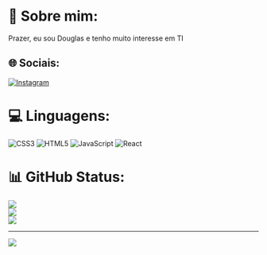 # 💫 Sobre mim:
Prazer, eu sou Douglas e tenho muito interesse em TI


## 🌐 Sociais:
[![Instagram](https://img.shields.io/badge/Instagram-%23E4405F.svg?logo=Instagram&logoColor=white)](https://instagram.com/doglassz) 

# 💻 Linguagens:
![CSS3](https://img.shields.io/badge/css3-%231572B6.svg?style=for-the-badge&logo=css3&logoColor=white) ![HTML5](https://img.shields.io/badge/html5-%23E34F26.svg?style=for-the-badge&logo=html5&logoColor=white) ![JavaScript](https://img.shields.io/badge/javascript-%23323330.svg?style=for-the-badge&logo=javascript&logoColor=%23F7DF1E) ![React](https://img.shields.io/badge/react-%2320232a.svg?style=for-the-badge&logo=react&logoColor=%2361DAFB)
# 📊 GitHub Status:
![](https://github-readme-stats.vercel.app/api?username=DDevCosta&theme=onedark&hide_border=false&include_all_commits=false&count_private=false)<br/>
![](https://github-readme-streak-stats.herokuapp.com/?user=DDevCosta&theme=onedark&hide_border=false)<br/>
![](https://github-readme-stats.vercel.app/api/top-langs/?username=DDevCosta&theme=onedark&hide_border=false&include_all_commits=false&count_private=false&layout=compact)

---
[![](https://visitcount.itsvg.in/api?id=DDevCosta&icon=0&color=0)](https://visitcount.itsvg.in)

<!-- Proudly created with GPRM ( https://gprm.itsvg.in ) -->
